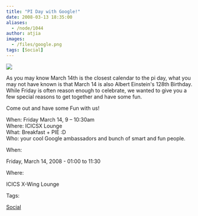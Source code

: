 ```yaml
---
title: "PI Day with Google!"
date: 2008-03-13 18:35:00
aliases:
  - /node/1044
author: atjia
images:
  - /files/google.png
tags: [Social]
---
```


![](/files/google.png)

As you may know March 14th is the closest calendar to the pi day, what you may not have known is that March 14 is also Albert Einstein's 128th Birthday. While Friday is often reason enough to celebrate, we wanted to give you a few special reasons to get together and have some fun.

Come out and have some Fun with us!

When: Friday March 14, 9 – 10:30am \
Where: ICICSX Lounge \
What: Breakfast + PIE :D \
Who: your cool Google ambassadors and bunch of smart and fun people.

When:

Friday, March 14, 2008 - 01:00 to 11:30

Where:

ICICS X-Wing Lounge

Tags:

[Social](/social)
